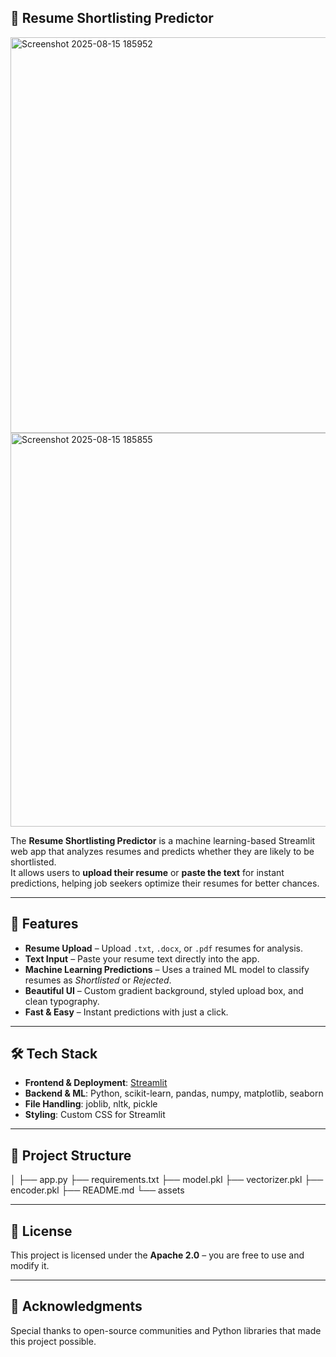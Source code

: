 ## 📜 Resume Shortlisting Predictor

<img width="1140" height="633" alt="Screenshot 2025-08-15 185952" src="https://github.com/user-attachments/assets/996d926d-ae81-4b3f-929e-e27d2d741fcd" />

<img width="1126" height="630" alt="Screenshot 2025-08-15 185855" src="https://github.com/user-attachments/assets/b8ff4e00-7e18-48e3-9830-bc06f00c498d" />

The **Resume Shortlisting Predictor** is a machine learning-based Streamlit web app that analyzes resumes and predicts whether they are likely to be shortlisted.  
It allows users to **upload their resume** or **paste the text** for instant predictions, helping job seekers optimize their resumes for better chances.

---

## 🚀 Features

- **Resume Upload** – Upload `.txt`, `.docx`, or `.pdf` resumes for analysis.  
- **Text Input** – Paste your resume text directly into the app.  
- **Machine Learning Predictions** – Uses a trained ML model to classify resumes as *Shortlisted* or *Rejected*.  
- **Beautiful UI** – Custom gradient background, styled upload box, and clean typography.  
- **Fast & Easy** – Instant predictions with just a click.  

---

## 🛠️ Tech Stack

- **Frontend & Deployment**: [Streamlit](https://streamlit.io/)  
- **Backend & ML**: Python, scikit-learn, pandas, numpy, matplotlib, seaborn 
- **File Handling**: joblib, nltk, pickle 
- **Styling**: Custom CSS for Streamlit  

---

## 📂 Project Structure
│
├── app.py 
├── requirements.txt 
├── model.pkl
├── vectorizer.pkl 
├── encoder.pkl
├── README.md
└── assets

---

## 📜 License
This project is licensed under the **Apache 2.0** – you are free to use and modify it.

---

## 🙌 Acknowledgments
Special thanks to open-source communities and Python libraries that made this project possible.
